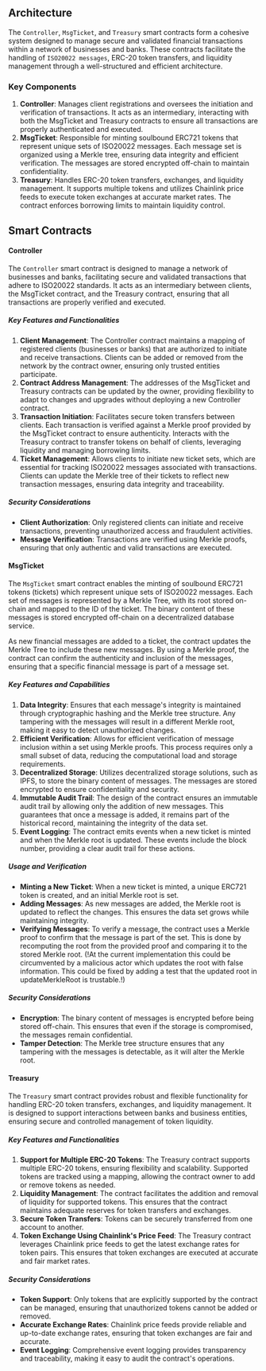## Architecture

The `Controller`, `MsgTicket`, and `Treasury` smart contracts form a cohesive system designed to manage secure and validated financial transactions within a network of businesses and banks. These contracts facilitate the handling of `ISO20022 messages`, ERC-20 token transfers, and liquidity management through a well-structured and efficient architecture.

### Key Components

1. **Controller**: Manages client registrations and oversees the initiation and verification of transactions. It acts as an intermediary, interacting with both the MsgTicket and Treasury contracts to ensure all transactions are properly authenticated and executed.
2. **MsgTicket**: Responsible for minting soulbound ERC721 tokens that represent unique sets of ISO20022 messages. Each message set is organized using a Merkle tree, ensuring data integrity and efficient verification. The messages are stored encrypted off-chain to maintain confidentiality.
3. **Treasury**: Handles ERC-20 token transfers, exchanges, and liquidity management. It supports multiple tokens and utilizes Chainlink price feeds to execute token exchanges at accurate market rates. The contract enforces borrowing limits to maintain liquidity control.

## Smart Contracts

#### Controller

The `Controller` smart contract is designed to manage a network of businesses and banks, facilitating secure and validated transactions that adhere to ISO20022 standards. It acts as an intermediary between clients, the MsgTicket contract, and the Treasury contract, ensuring that all transactions are properly verified and executed.

##### Key Features and Functionalities

1. **Client Management**: The Controller contract maintains a mapping of registered clients (businesses or banks) that are authorized to initiate and receive transactions. Clients can be added or removed from the network by the contract owner, ensuring only trusted entities participate.
2. **Contract Address Management**: The addresses of the MsgTicket and Treasury contracts can be updated by the owner, providing flexibility to adapt to changes and upgrades without deploying a new Controller contract.
3. **Transaction Initiation**: Facilitates secure token transfers between clients. Each transaction is verified against a Merkle proof provided by the MsgTicket contract to ensure authenticity. Interacts with the Treasury contract to transfer tokens on behalf of clients, leveraging liquidity and managing borrowing limits.
4. **Ticket Management**: Allows clients to initiate new ticket sets, which are essential for tracking ISO20022 messages associated with transactions. Clients can update the Merkle tree of their tickets to reflect new transaction messages, ensuring data integrity and traceability.

##### Security Considerations

- **Client Authorization**: Only registered clients can initiate and receive transactions, preventing unauthorized access and fraudulent activities.
- **Message Verification**: Transactions are verified using Merkle proofs, ensuring that only authentic and valid transactions are executed.

#### MsgTicket

The `MsgTicket` smart contract enables the minting of soulbound ERC721 tokens (tickets) which represent unique sets of ISO20022 messages. Each set of messages is represented by a Merkle Tree, with its root stored on-chain and mapped to the ID of the ticket. The binary content of these messages is stored encrypted off-chain on a decentralized database service.

As new financial messages are added to a ticket, the contract updates the Merkle Tree to include these new messages. By using a Merkle proof, the contract can confirm the authenticity and inclusion of the messages, ensuring that a specific financial message is part of a message set.

##### Key Features and Capabilities

1. **Data Integrity**: Ensures that each message's integrity is maintained through cryptographic hashing and the Merkle tree structure. Any tampering with the messages will result in a different Merkle root, making it easy to detect unauthorized changes.
2. **Efficient Verification**: Allows for efficient verification of message inclusion within a set using Merkle proofs. This process requires only a small subset of data, reducing the computational load and storage requirements.
3. **Decentralized Storage**: Utilizes decentralized storage solutions, such as IPFS, to store the binary content of messages. The messages are stored encrypted to ensure confidentiality and security.
4. **Immutable Audit Trail**: The design of the contract ensures an immutable audit trail by allowing only the addition of new messages. This guarantees that once a message is added, it remains part of the historical record, maintaining the integrity of the data set.
5. **Event Logging**: The contract emits events when a new ticket is minted and when the Merkle root is updated. These events include the block number, providing a clear audit trail for these actions.

##### Usage and Verification

- **Minting a New Ticket**: When a new ticket is minted, a unique ERC721 token is created, and an initial Merkle root is set.
- **Adding Messages**: As new messages are added, the Merkle root is updated to reflect the changes. This ensures the data set grows while maintaining integrity.
- **Verifying Messages**: To verify a message, the contract uses a Merkle proof to confirm that the message is part of the set. This is done by recomputing the root from the provided proof and comparing it to the stored Merkle root. (!At the current implementation this could be circumvented by a malicious actor which updates the root with false information. This could be fixed by adding a test that the updated root in updateMerkleRoot is trustable.!)

##### Security Considerations

- **Encryption**: The binary content of messages is encrypted before being stored off-chain. This ensures that even if the storage is compromised, the messages remain confidential.
- **Tamper Detection**: The Merkle tree structure ensures that any tampering with the messages is detectable, as it will alter the Merkle root.

#### Treasury

The `Treasury` smart contract provides robust and flexible functionality for handling ERC-20 token transfers, exchanges, and liquidity management. It is designed to support interactions between banks and business entities, ensuring secure and controlled management of token liquidity.

##### Key Features and Functionalities

1. **Support for Multiple ERC-20 Tokens**: The Treasury contract supports multiple ERC-20 tokens, ensuring flexibility and scalability. Supported tokens are tracked using a mapping, allowing the contract owner to add or remove tokens as needed.
2. **Liquidity Management**: The contract facilitates the addition and removal of liquidity for supported tokens. This ensures that the contract maintains adequate reserves for token transfers and exchanges.
3. **Secure Token Transfers**: Tokens can be securely transferred from one account to another.
4. **Token Exchange Using Chainlink's Price Feed**: The Treasury contract leverages Chainlink price feeds to get the latest exchange rates for token pairs. This ensures that token exchanges are executed at accurate and fair market rates.

##### Security Considerations

- **Token Support**: Only tokens that are explicitly supported by the contract can be managed, ensuring that unauthorized tokens cannot be added or removed.
- **Accurate Exchange Rates**: Chainlink price feeds provide reliable and up-to-date exchange rates, ensuring that token exchanges are fair and accurate.
- **Event Logging**: Comprehensive event logging provides transparency and traceability, making it easy to audit the contract's operations.
